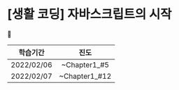 # [생활 코딩]  자바스크립트의 시작

📌



|  학습기간  |     진도      |
| :--------: | :-----------: |
| 2022/02/06 | ~Chapter1_#5  |
| 2022/02/07 | ~Chapter1_#12 |


